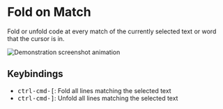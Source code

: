 Fold on Match
=============
Fold or unfold code at every match of the currently selected text or word that
the cursor is in.

![Demonstration screenshot animation](https://raw.githubusercontent.com/brunsa2/fold-on-match/master/demo.gif)

Keybindings
-----------
* <kbd>ctrl-cmd-[</kbd>: Fold all lines matching the selected text
* <kbd>ctrl-cmd-]</kbd>: Unfold all lines matching the selected text
